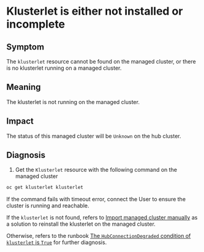 # Klusterlet is either not installed or incomplete

## Symptom

The `klusterlet` resource cannot be found on the managed cluster, or there is no klusterlet running on a managed cluster.

## Meaning

The klusterlet is not running on the managed cluster.

## Impact

The status of this managed cluster will be `Unknown` on the hub cluster.

## Diagnosis

1. Get the `Klusterlet` resource with the following command on the managed cluster

```sh
oc get klusterlet klusterlet
```

If the command fails with timeout error, connect the User to ensure the cluster is running and reachable.

If the `klusterlet` is not found, refers to [Import managed cluster manually](../../guide/ManagedCluster/ManagedClusterManualImport.md) as a solution to reinstall the klusterlet on the managed cluster.

Otherwise, refers to the runbook [The `HubConnectionDegraded` condition of `klusterlet` is `True`](../Klusterlets/KlusterletHubConnectionDegradedConditionTrue.md) for further diagnosis. 
